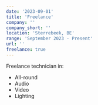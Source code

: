 ```yaml
---
date: '2023-09-01'
title: 'Freelance'
company: ''
company_short: ''
location: 'Sterrebeek, BE'
range: 'September 2023 - Present'
url: ''
freelance: true
---
```


Freelance technician in:

- All-round
- Audio
- Video
- Lighting
